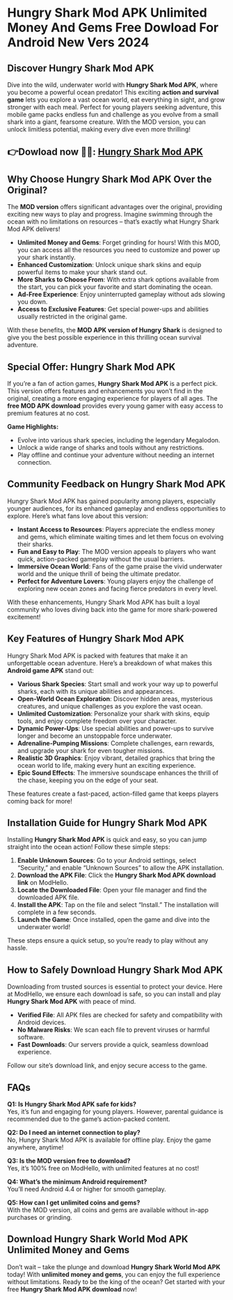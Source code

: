 # Hungry Shark Mod APK Unlimited Money And Gems Free Dowload For Android New Vers 2024

## Discover Hungry Shark Mod APK

Dive into the wild, underwater world with **Hungry Shark Mod APK**, where you become a powerful ocean predator! This exciting **action and survival game** lets you explore a vast ocean world, eat everything in sight, and grow stronger with each meal. Perfect for young players seeking adventure, this mobile game packs endless fun and challenge as you evolve from a small shark into a giant, fearsome creature. With the MOD version, you can unlock limitless potential, making every dive even more thrilling!


## 👉Dowload now 🦈🦈: [Hungry Shark Mod APK](https://modhello.com/hungry-shark-world/)

## Why Choose Hungry Shark Mod APK Over the Original?

The **MOD version** offers significant advantages over the original, providing exciting new ways to play and progress. Imagine swimming through the ocean with no limitations on resources – that’s exactly what Hungry Shark Mod APK delivers!

- **Unlimited Money and Gems**: Forget grinding for hours! With this MOD, you can access all the resources you need to customize and power up your shark instantly.
- **Enhanced Customization**: Unlock unique shark skins and equip powerful items to make your shark stand out.
- **More Sharks to Choose From**: With extra shark options available from the start, you can pick your favorite and start dominating the ocean.
- **Ad-Free Experience**: Enjoy uninterrupted gameplay without ads slowing you down.
- **Access to Exclusive Features**: Get special power-ups and abilities usually restricted in the original game.

With these benefits, the **MOD APK version of Hungry Shark** is designed to give you the best possible experience in this thrilling ocean survival adventure.

## Special Offer: Hungry Shark Mod APK

If you’re a fan of action games, **Hungry Shark Mod APK** is a perfect pick. This version offers features and enhancements you won’t find in the original, creating a more engaging experience for players of all ages. The **free MOD APK download** provides every young gamer with easy access to premium features at no cost.

**Game Highlights:**
- Evolve into various shark species, including the legendary Megalodon.
- Unlock a wide range of sharks and tools without any restrictions.
- Play offline and continue your adventure without needing an internet connection.

## Community Feedback on Hungry Shark Mod APK

Hungry Shark Mod APK has gained popularity among players, especially younger audiences, for its enhanced gameplay and endless opportunities to explore. Here’s what fans love about this version:

- **Instant Access to Resources**: Players appreciate the endless money and gems, which eliminate waiting times and let them focus on evolving their sharks.
- **Fun and Easy to Play**: The MOD version appeals to players who want quick, action-packed gameplay without the usual barriers.
- **Immersive Ocean World**: Fans of the game praise the vivid underwater world and the unique thrill of being the ultimate predator.
- **Perfect for Adventure Lovers**: Young players enjoy the challenge of exploring new ocean zones and facing fierce predators in every level.

With these enhancements, Hungry Shark Mod APK has built a loyal community who loves diving back into the game for more shark-powered excitement!

## Key Features of Hungry Shark Mod APK

Hungry Shark Mod APK is packed with features that make it an unforgettable ocean adventure. Here’s a breakdown of what makes this **Android game APK** stand out:

- **Various Shark Species**: Start small and work your way up to powerful sharks, each with its unique abilities and appearances.
- **Open-World Ocean Exploration**: Discover hidden areas, mysterious creatures, and unique challenges as you explore the vast ocean.
- **Unlimited Customization**: Personalize your shark with skins, equip tools, and enjoy complete freedom over your character.
- **Dynamic Power-Ups**: Use special abilities and power-ups to survive longer and become an unstoppable force underwater.
- **Adrenaline-Pumping Missions**: Complete challenges, earn rewards, and upgrade your shark for even tougher missions.
- **Realistic 3D Graphics**: Enjoy vibrant, detailed graphics that bring the ocean world to life, making every hunt an exciting experience.
- **Epic Sound Effects**: The immersive soundscape enhances the thrill of the chase, keeping you on the edge of your seat.

These features create a fast-paced, action-filled game that keeps players coming back for more!

## Installation Guide for Hungry Shark Mod APK

Installing **Hungry Shark Mod APK** is quick and easy, so you can jump straight into the ocean action! Follow these simple steps:

1. **Enable Unknown Sources**: Go to your Android settings, select “Security,” and enable “Unknown Sources” to allow the APK installation.
2. **Download the APK File**: Click the **Hungry Shark Mod APK download link** on ModHello.
3. **Locate the Downloaded File**: Open your file manager and find the downloaded APK file.
4. **Install the APK**: Tap on the file and select “Install.” The installation will complete in a few seconds.
5. **Launch the Game**: Once installed, open the game and dive into the underwater world!

These steps ensure a quick setup, so you’re ready to play without any hassle.

## How to Safely Download Hungry Shark Mod APK

Downloading from trusted sources is essential to protect your device. Here at ModHello, we ensure each download is safe, so you can install and play **Hungry Shark Mod APK** with peace of mind.

- **Verified File**: All APK files are checked for safety and compatibility with Android devices.
- **No Malware Risks**: We scan each file to prevent viruses or harmful software.
- **Fast Downloads**: Our servers provide a quick, seamless download experience.

Follow our site’s download link, and enjoy secure access to the game.

## FAQs

**Q1: Is Hungry Shark Mod APK safe for kids?**  
Yes, it’s fun and engaging for young players. However, parental guidance is recommended due to the game’s action-packed content.

**Q2: Do I need an internet connection to play?**  
No, Hungry Shark Mod APK is available for offline play. Enjoy the game anywhere, anytime!

**Q3: Is the MOD version free to download?**  
Yes, it’s 100% free on ModHello, with unlimited features at no cost!

**Q4: What’s the minimum Android requirement?**  
You’ll need Android 4.4 or higher for smooth gameplay.

**Q5: How can I get unlimited coins and gems?**  
With the MOD version, all coins and gems are available without in-app purchases or grinding.

## Download Hungry Shark World Mod APK Unlimited Money and Gems 

Don’t wait – take the plunge and download **Hungry Shark World Mod APK** today! With **unlimited money and gems**, you can enjoy the full experience without limitations. Ready to be the king of the ocean? Get started with your free **Hungry Shark Mod APK download** now!
